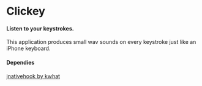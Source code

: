 # Clickey

#### Listen to your keystrokes.

This application produces small wav sounds on every keystroke just like an iPhone keyboard.

#### Dependies

[jnativehook by kwhat](https://github.com/kwhat/jnativehook)